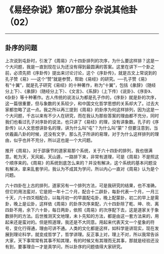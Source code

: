 # 《易经杂说》第07部分 杂说其他卦（02）

------

## 卦序的问题

上次说到屯卦时，引发了《周易》六十四卦排列的次序，为什么要这样排？这是一个大问题，我是一直到现在认为还没有得到最圆满的答案。这里在讲下一个卦之前，必须先把《序卦传》提出来讨论讨论，这个《序卦传》，就是古文上常说到的孔子赞《易》──这个“赞”就是参赞，帮助《易经》的研究。──孔子赞《易》有“十翼”，就是孔子研究《易经》的十种著作，称为“十翼”，包括《彖辞》（随经分上下）、《彖辞》（随经分上下）、《文言》、《系辞》（上下传）《说卦》、《序卦》、《杂卦》等十种著作。古人传统的说法认为都是孔子作的，《序卦》就是卦的次序，这一篇很重要，但与象数的关系较少，和中国文化哲学思想的关系却大了。过去大家都忽略了这一点。我之所以再三提到《周易》的卦序为何这样排列，因为这是一个大问题，千古以来有不少人在研究，而在我认为那些答案的理由都不充分，同时我们也看过孔子对序卦的说法，也只讲了《易经》的理，没有讲象数。孔子的《序卦传》以人文思想讲卦名的理，讲为什么叫“屯”？为什么叫“蒙”？但要注意到，当伏羲画八卦的时候，还没有文字，那么孔子所讲的易理，对于为什么这样排列的理由，似乎也并不充分，所以这也是一个大问题。

推开《周易》，对于邵康节的道家易那个系统，关于六十四卦的排列，我也很满意。乾为天，天风姤，天山遁，一路排下来，非常有道理，可是《周易》不是照这个顺序来的。《周易》的系统到底怎么来的？并没有解决，这个系统的基本问题没有解决，拿来乱套学问，我认为不成其为学问，所以内心一直对《周易》认为是个问题。

六十四卦在上古的排列，道家另有一个排列方法，可是我研究的结果，也不准确，但它的用法蛮对，它是把一年十二个月，配合十二辟卦，每卦代表一个月，一月三十天，六十四爻相配合，以每月初一的早晨配屯卦，晚上配蒙卦，初二的早上是需卦，晚上是讼卦，这样依《周易》的卦序次序来配，六十四卦除了乾、坤、坎、离四卦不用，余下六十卦，每日两卦，依照《周易》的次序配下去，这是道家关于象数排列的方法。后世推测天文地理，未卜先知的方法，都是由这一套方法来的，用起来还是蛮对的。但是照道理，我还是不大同意。用起来代表天文一个星象的符号，变化行得通，理由可讲不通。人类的文化都是这样，如科学是讲现实，现在发展到理论科学，就变成哲学了，哲学讲理。反正事上对，理上不对，所以我常告诉大家，天下事常常有其事不知其理，有的时候又有其理而无其事，那就是经验还没有到，要事理合一才是真学问，所以卦序的问题值得大家研究。